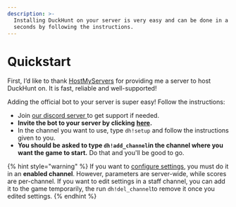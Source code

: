 ```yaml
---
description: >-
  Installing DuckHunt on your server is very easy and can be done in a matter of
  seconds by following the instructions.
---
```


# Quickstart

First, I’d like to thank [HostMyServers](https://www.hostmyservers.fr/) for providing me a server to host DuckHunt on. It is fast, reliable and well-supported!

Adding the official bot to your server is super easy! Follow the instructions:

* Join [our discord server ](https://discord.gg/2BksEkV)to get support if needed. 
* **Invite the bot to your server by clicking** [**here**](https://discordapp.com/api/oauth2/authorize?client_id=187636051135823872&permissions=70646849&scope=bot)**.**
* In the channel you want to use, type `dh!setup` and follow the instructions given to you.
* **You should be asked to type `dh!add_channel`in the channel where you want the game to start.** Do that and you'll be good to go.

{% hint style="warning" %}
If you want to [configure settings](edit-settings-settings-list.md), you must do it in an **enabled channel**. However, parameters are server-wide, while scores are per-channel. If you want to edit settings in a staff channel, you can add it to the game temporarily, the run `dh!del_channel`to remove it once you edited settings.
{% endhint %}



